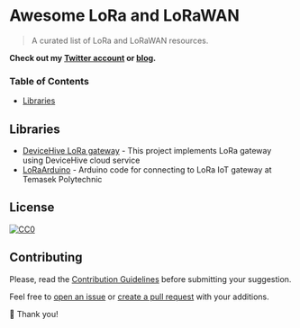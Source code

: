 # Awesome LoRa and LoRaWAN

> A curated list of LoRa and LoRaWAN resources.

**Check out my [Twitter account](https://twitter.com/emmecilab) or [blog](https://www.emmecilab.net).**

### Table of Contents

- [Libraries](#libraries)


## Libraries

- [DeviceHive LoRa gateway](https://github.com/devicehive/lora-gateway) - This project implements LoRa gateway using DeviceHive cloud service
- [LoRaArduino](https://github.com/lupyuen/LoRaArduino) - Arduino code for connecting to LoRa IoT gateway at Temasek Polytechnic 

## License

[![CC0](https://i.creativecommons.org/p/zero/1.0/88x31.png)](https://creativecommons.org/publicdomain/zero/1.0/)


## Contributing

Please, read the [Contribution Guidelines](https://github.com/mcicolella/awesome-emulators-simulators/blob/master/contributing.md) before submitting your suggestion.

Feel free to [open an issue](https://github.com/mcicolella/awesome-emulators-simulators/issues) or [create a pull request](https://github.com/mcicolella/awesome-emulators-simulators/pulls) with your additions.

:star2: Thank you!
